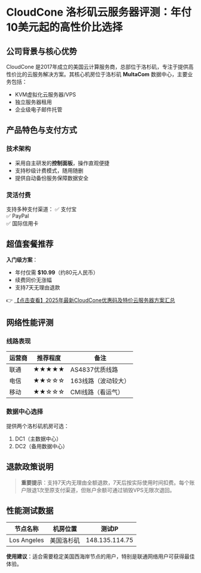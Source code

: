 # CloudCone 洛杉矶云服务器评测：年付10美元起的高性价比选择

## 公司背景与核心优势

CloudCone 是2017年成立的美国云计算服务商，总部位于洛杉矶，专注于提供高性价比的云服务解决方案。其核心机房位于洛杉矶 **MultaCom** 数据中心，主要业务包括：

- KVM虚拟化云服务器/VPS
- 独立服务器租用
- 企业级电子邮件托管

## 产品特色与支付方式

### 技术架构
- 采用自主研发的**控制面板**，操作直观便捷
- 支持秒级计费模式，随用随删
- 提供自动备份服务保障数据安全

### 灵活付费
支持多种支付渠道：
✅ 支付宝  
✅ PayPal  
✅ 国际信用卡  

## 超值套餐推荐

**入门级方案**：
- 年付仅需 **$10.99**（约80元人民币）
- 续费同价无涨幅
- 支持7天无理由退款

👉 [【点击查看】2025年最新CloudCone优惠码及特价云服务器方案汇总](https://bit.ly/Cloudcone)

## 网络性能评测

### 线路表现
| 运营商 | 推荐程度 | 备注               |
|--------|----------|--------------------|
| 联通   | ★★★★★    | AS4837优质线路     |
| 电信   | ★★☆☆☆    | 163线路（波动较大）|
| 移动   | ★★☆☆☆    | CMI线路（看运气）  |

### 数据中心选择
提供两个洛杉矶机房可选：
1. DC1（主数据中心）
2. DC2（备用数据中心）

## 退款政策说明

> **重要提示**：支持7天内无理由全额退款，7天后按实际使用时间扣费。每个账户限退1次至原支付渠道，但账户余额可通过销毁VPS无限次退回。

## 性能测试数据

| 节点名称      | 机房位置   | 测试IP        |
|---------------|------------|---------------|
| Los Angeles   | 美国洛杉矶 | 148.135.114.75|

**使用建议**：适合需要稳定美国西海岸节点的用户，特别是联通网络用户可获得最佳体验。